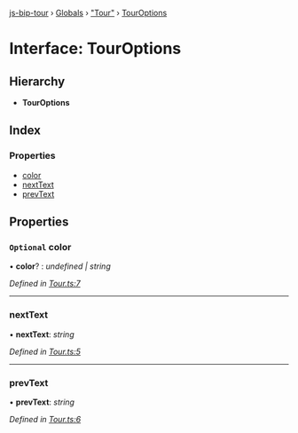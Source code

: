 [js-bip-tour](../README.md) › [Globals](../globals.md) › ["Tour"](../modules/_tour_.md) › [TourOptions](_tour_.touroptions.md)

# Interface: TourOptions

## Hierarchy

* **TourOptions**

## Index

### Properties

* [color](_tour_.touroptions.md#optional-color)
* [nextText](_tour_.touroptions.md#nexttext)
* [prevText](_tour_.touroptions.md#prevtext)

## Properties

### `Optional` color

• **color**? : *undefined | string*

*Defined in [Tour.ts:7](https://github.com/oza75/bips/blob/1cae179/src/Tour.ts#L7)*

___

###  nextText

• **nextText**: *string*

*Defined in [Tour.ts:5](https://github.com/oza75/bips/blob/1cae179/src/Tour.ts#L5)*

___

###  prevText

• **prevText**: *string*

*Defined in [Tour.ts:6](https://github.com/oza75/bips/blob/1cae179/src/Tour.ts#L6)*
